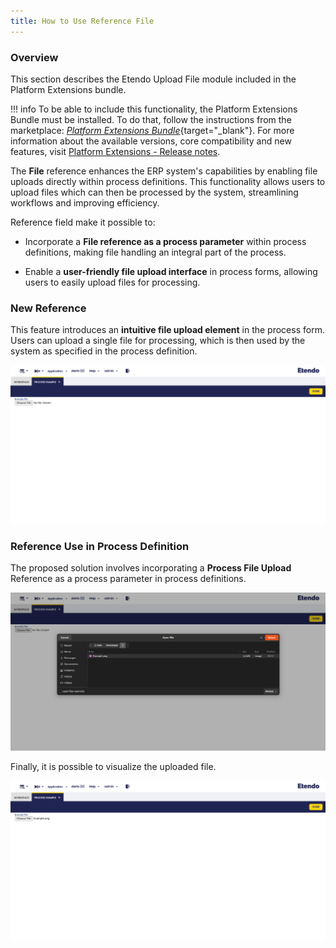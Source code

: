```yaml
---
title: How to Use Reference File
---
```


### Overview

This section describes the Etendo Upload File module included in the Platform Extensions bundle.

!!! info
    To be able to include this functionality, the Platform Extensions Bundle must be installed. To do that, follow the instructions from the marketplace: [_Platform Extensions Bundle_](https://marketplace.etendo.cloud/#/product-details?module=5AE4A287F2584210876230321FBEE614){target="\_blank"}. For more information about the available versions, core compatibility and new features, visit [Platform Extensions - Release notes](../../../../../whats-new/release-notes/etendo-classic/bundles/platform-extensions/release-notes.md).

The **File** reference enhances the ERP system's capabilities by enabling file uploads directly within process definitions. This functionality allows users to upload files which can then be processed by the system, streamlining workflows and improving efficiency.

Reference field make it possible to:

- Incorporate a **File reference as a process parameter** within process definitions, making file handling an integral part of the process.
 	
- Enable a **user-friendly file upload interface** in process forms, allowing users to easily upload files for processing.

### New Reference

This feature introduces an **intuitive file upload element** in the process form. Users can upload a single file for processing, which is then used by the system as specified in the process definition.

![alt text](../../../../../assets/user-guide/etendo-classic/optional-features/bundles/platform-extensions/upload-file-0.png)

### Reference Use in Process Definition

The proposed solution involves incorporating a **Process File Upload** Reference as a process parameter in process definitions.

![alt text](../../../../../assets/user-guide/etendo-classic/optional-features/bundles/platform-extensions/upload-file-1.png)

Finally, it is possible to visualize the uploaded file. 


![alt text](../../../../../assets/user-guide/etendo-classic/optional-features/bundles/platform-extensions/upload-file-2.png)
